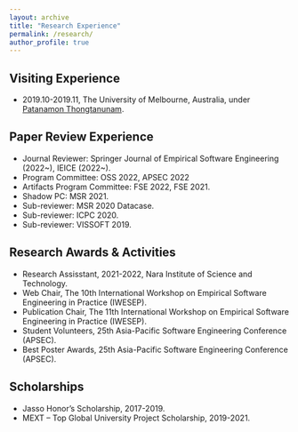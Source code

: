 ```yaml
---
layout: archive
title: "Research Experience"
permalink: /research/
author_profile: true
---
```


## Visiting Experience
* 2019.10-2019.11, The University of Melbourne, Australia, under [Patanamon Thongtanunam](https://patanamon.com/).

## Paper Review Experience

* Journal Reviewer: Springer Journal of Empirical Software Engineering (2022~), IEICE (2022~).
* Program Committee: OSS 2022, APSEC 2022
* Artifacts Program Committee: FSE 2022, FSE 2021.
* Shadow PC: MSR 2021.
* Sub-reviewer: MSR 2020 Datacase.
* Sub-reviewer: ICPC 2020.
* Sub-reviewer: VISSOFT 2019.

## Research Awards & Activities

* Research Assisstant, 2021-2022, Nara Institute of Science and Technology.
* Web Chair, The 10th International Workshop on Empirical Software Engineering in Practice (IWESEP).
* Publication Chair, The 11th International Workshop on Empirical Software Engineering in Practice (IWESEP).
* Student Volunteers, 25th Asia-Pacific Software Engineering Conference (APSEC).
* Best Poster Awards, 25th Asia-Pacific Software Engineering Conference (APSEC).

## Scholarships

* Jasso Honor’s Scholarship, 2017-2019.
* MEXT – Top Global University Project Scholarship, 2019-2021.

